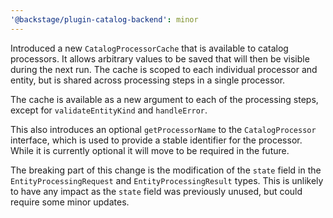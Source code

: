 ```yaml
---
'@backstage/plugin-catalog-backend': minor
---
```


Introduced a new `CatalogProcessorCache` that is available to catalog processors. It allows arbitrary values to be saved that will then be visible during the next run. The cache is scoped to each individual processor and entity, but is shared across processing steps in a single processor.

The cache is available as a new argument to each of the processing steps, except for `validateEntityKind` and `handleError`.

This also introduces an optional `getProcessorName` to the `CatalogProcessor` interface, which is used to provide a stable identifier for the processor. While it is currently optional it will move to be required in the future.

The breaking part of this change is the modification of the `state` field in the `EntityProcessingRequest` and `EntityProcessingResult` types. This is unlikely to have any impact as the `state` field was previously unused, but could require some minor updates.
